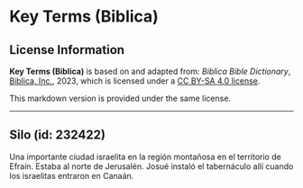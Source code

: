 # Key Terms (Biblica)

## License Information

**Key Terms (Biblica)** is based on and adapted from: _Biblica Bible Dictionary_, [Biblica, Inc.](https://www.biblica.com/), 2023, which is licensed under a [CC BY-SA 4.0 license](https://creativecommons.org/licenses/by-sa/4.0/legalcode.en).

This markdown version is provided under the same license.



--------------------------------

## Silo (id: 232422)

Una importante ciudad israelita en la región montañosa en el territorio de Efraín. Estaba al norte de Jerusalén. Josué instaló el tabernáculo allí cuando los israelitas entraron en Canaán.


